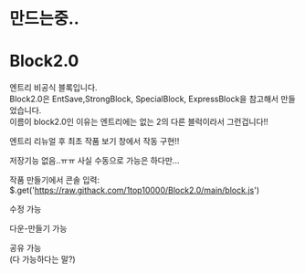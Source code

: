 # 만드는중..
# Block2.0
엔트리 비공식 블록입니다.  <br>
Block2.0은 EntSave,StrongBlock, SpecialBlock, ExpressBlock을 참고해서 만들었습니다.<br>
이름이 block2.0인 이유는 엔트리에는 없는 2의 다른 블럭이라서 그런겁니다!!  <br>

엔트리 리뉴얼 후 최초 작품 보기 창에서 작동 구현!! <br>

저장기능 없음..ㅠㅠ 사실 수동으로 가능은 하다만... <br>

작품 만들기에서 콘솔 입력: $.get('https://raw.githack.com/1top10000/Block2.0/main/block.js')  <br>

수정 가능  <br>

다운-만들기 가능  <br>

공유 가능  <br>
(다 가능하다는 말?)  
